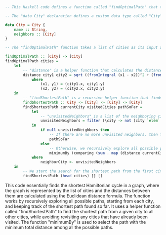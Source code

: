 ```haskell
-- This Haskell code defines a function called "findOptimalPath" that takes a list of cities as input and returns the shortest path that visits each city exactly once and returns to the starting city.

-- The "data City" declaration defines a custom data type called "City" that represents a city with two fields: "name" (the name of the city as a string) and "neighbors" (a list of the neighboring cities that can be reached from the current city).

data City = City {
    name :: String,
    neighbors :: [City]
}

-- The "findOptimalPath" function takes a list of cities as its input and returns the shortest path that visits each city exactly once and returns to the starting city. It uses a recursive algorithm to explore all possible paths and find the one with the minimum total distance.

findOptimalPath :: [City] -> [City]
findOptimalPath cities =
    let
        -- "distance" is a helper function that calculates the distance between two cities.
        distance city1 city2 = sqrt ((fromIntegral (x1 - x2))^2 + (fromIntegral (y1 - y2))^2)
            where
                (x1, y1) = (city1.x, city1.y)
                (x2, y2) = (city2.x, city2.y)
    in
        -- "findShortestPath" is a recursive helper function that finds the shortest path from a given city to all other cities, while avoiding revisiting any cities that have already been visited.
        findShortestPath :: City -> [City] -> [City] -> [City]
        findShortestPath currentCity visitedCities pathSoFar =
            let
                -- "unvisitedNeighbors" is a list of the neighboring cities of the current city that have not yet been visited.
                unvisitedNeighbors = filter (\city -> not (city `elem` visitedCities)) currentCity.neighbors
            in
                if null unvisitedNeighbors then
                    -- If there are no more unvisited neighbors, then the current path is complete and we return it.
                    pathSoFar
                else
                    -- Otherwise, we recursively explore all possible paths from the current city to each of its unvisited neighbors, and return the shortest path.
                    minimumBy (comparing (sum . map (distance currentCity))) [findShortestPath neighborCity (visitedCities ++ [currentCity]) (pathSoFar ++ [currentCity])]
            where
                neighborCity <- unvisitedNeighbors
    in
        -- We start the search for the shortest path from the first city in the input list.
        findShortestPath (head cities) [] []
```

This code essentially finds the shortest Hamiltonian cycle in a graph, where the graph is represented by the list of cities and the distances between them are calculated using the Euclidean distance formula. The function works by recursively exploring all possible paths, starting from each city, and keeping track of the shortest path found so far. It uses a helper function called "findShortestPath" to find the shortest path from a given city to all other cities, while avoiding revisiting any cities that have already been visited. The function "minimumBy" is used to select the path with the minimum total distance among all the possible paths.